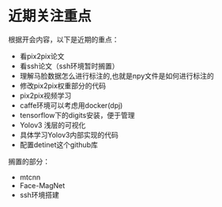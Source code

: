 # 近期关注重点

根据开会内容，以下是近期的重点：

- 看pix2pix论文
- 看ssh论文（ssh环境暂时搁置）
- 理解马脸数据怎么进行标注的,也就是npy文件是如何进行标注的
- 修改pix2pix权重部分的代码
- pix2pix视频学习
- caffe环境可以考虑用docker(dpj)
- tensorflow下的digits安装，便于管理
- Yolov3 浅层的可视化
- 具体学习Yolov3内部实现的代码
- 配置detinet这个github库

搁置的部分：

- mtcnn
- Face-MagNet
- ssh环境搭建

